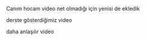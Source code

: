 Canım hocam video net olmadığı için yenisi de ekledik

derste gösterdiğimiz video

daha anlaşılır video
